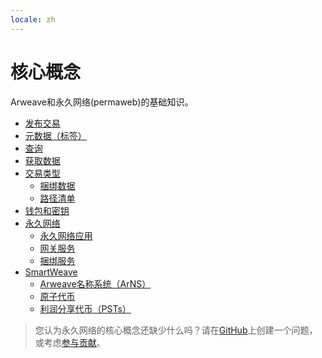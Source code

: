 ```yaml
---
locale: zh
---
```

# 核心概念

Arweave和永久网络(permaweb)的基础知识。

- [发布交易](post-transactions.md)
- [元数据（标签）](tags.md)
- [查询](query-transactions.md)
- [获取数据](/guides/http-api.md)
- [交易类型](bundles.md)
  - [捆绑数据](bundles.md)
  - [路径清单](manifests.md)
- [钱包和密钥](keyfiles-and-wallets.md)
- [永久网络](permaweb.md)
  - [永久网络应用](permaweb-applications.md)
  - [网关服务](gateways.md)
  - [捆绑服务](bundlers.md)
- [SmartWeave](smartweave.md)
  - [Arweave名称系统（ArNS）](arns.md)
  - [原子代币](atomic-tokens.md)
  - [利润分享代币（PSTs）](psts.md)

> 您认为永久网络的核心概念还缺少什么吗？请在[GitHub](https://github.com/twilson63/permaweb-cookbook/issues)上创建一个问题，或考虑[参与贡献](../getting-started/contributing.md)。